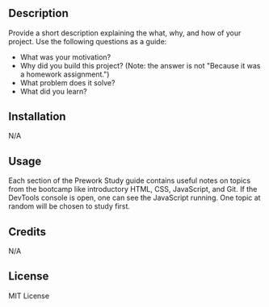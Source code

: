 # <AD Prework Study Guide Webpage>

## Description

Provide a short description explaining the what, why, and how of your project. Use the following questions as a guide:

- What was your motivation?
- Why did you build this project? (Note: the answer is not "Because it was a homework assignment.")
- What problem does it solve?
- What did you learn?

## Installation

N/A

## Usage

Each section of the Prework Study guide contains useful notes on topics from the bootcamp like introductory HTML, CSS, JavaScript, and Git. If the DevTools console is open, one can see the JavaScript running. One topic at random will be chosen to study first.

## Credits

N/A

## License

MIT License
